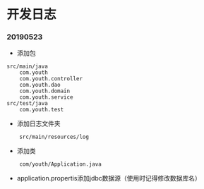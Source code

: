 # 开发日志

### 20190523
+ 添加包 

```text
src/main/java
	com.youth
	com.youth.controller
	com.youth.dao
	com.youth.domain
	com.youth.service
src/test/java
	com.youth.test
```

+ 添加日志文件夹

```text
	src/main/resources/log
```

+ 添加类

```text
	com/youth/Application.java
```
+ application.propertis添加jdbc数据源（使用时记得修改数据库名）
	
